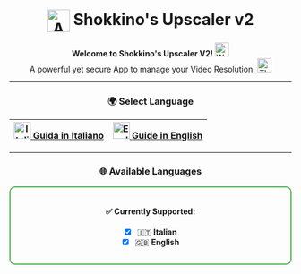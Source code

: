 <div align="center">

# <img src="https://github.com/ImElio/DiscordFriendTool_UDPATE/blob/main/icon/icon.png" alt="App Icon" width="40" height="40" style="vertical-align:middle;"> **Shokkino's Upscaler v2**

**Welcome to Shokkino's Upscaler V2!** <img src="https://raw.githubusercontent.com/Tarikul-Islam-Anik/Animated-Fluent-Emojis/master/Emojis/Hand%20gestures/Waving%20Hand.png" alt="Waving Hand" width="25" height="25" />  
A powerful yet secure App to manage your Video Resolution. <img src="https://raw.githubusercontent.com/Tarikul-Islam-Anik/Animated-Fluent-Emojis/master/Emojis/Hand%20gestures/Thumbs%20Up.png" alt="Thumbs Up" width="25" height="25" />

---

### 🌍 **Select Language**

| [<img src="https://upload.wikimedia.org/wikipedia/en/thumb/0/03/Flag_of_Italy.svg/1200px-Flag_of_Italy.svg.png" alt="Italian Flag" width="30"> Guida in Italiano](https://github.com/Shokkino-s-Upscaler-v2/Shokkino-UpscalerV2/blob/main/readme_IT.md) | [<img src="https://upload.wikimedia.org/wikipedia/en/a/a4/Flag_of_the_United_States.svg" alt="English Flag" width="30"> Guide in English](https://github.com/Shokkino-s-Upscaler-v2/Shokkino-UpscalerV2/blob/main/readme_eng.md) |
|--------------------------------------------------------------------------------------------------------------------------------------------|-----------------------------------------------------------------------------------------------------------------------------------------------------------------------------------------------|

---

### 🌐 **Available Languages**

<div align="center" style="border: 2px solid #4CAF50; border-radius: 10px; padding: 15px; margin: 15px 0;">

#### ✅ **Currently Supported:**
- [x] 🇮🇹 **Italian**  
- [x] 🇬🇧 **English**  
</div>
